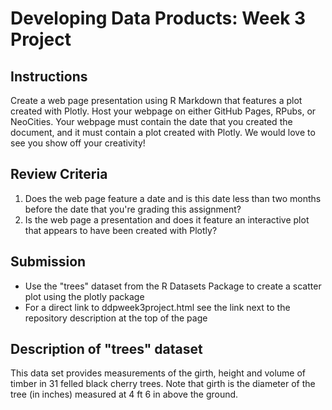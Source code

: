 # Developing Data Products: Week 3 Project

## Instructions
Create a web page presentation using R Markdown that features a plot created with Plotly. Host your webpage on either GitHub Pages, RPubs, or NeoCities. 
Your webpage must contain the date that you created the document, and it must contain a plot created with Plotly. We would love to see you show off your creativity!

## Review Criteria
1. Does the web page feature a date and is this date less than two months before the date that you're grading this assignment?
2. Is the web page a presentation and does it feature an interactive plot that appears to have been created with Plotly?

## Submission
- Use the "trees" dataset from the R Datasets Package to create a scatter plot using the plotly package
- For a direct link to ddpweek3project.html see the link next to the repository description at the top of the page

## Description of "trees" dataset
This data set provides measurements of the girth, height and volume of timber in 31 felled black cherry trees. Note that girth is the diameter of the tree (in inches) measured at 4 ft 6 in above the ground.
